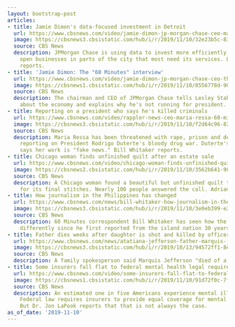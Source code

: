 ```yaml
---
layout: bootstrap-post
articles:
- title: Jamie Dimon's data-focused investment in Detroit
  url: https://www.cbsnews.com/video/jamie-dimon-jp-morgan-chase-ceo-makes-data-focused-investment-in-detroit-60-minutes-2019-11-10/
  image: https://cbsnews3.cbsistatic.com/hub/i/r/2019/11/10/32e23b5c-83ff-47c6-a982-0e787512a941/thumbnail/1200x630/d2b4dd03f4af8f5209b63c7524bd8e3d/dimonindetroit-1974377-640x360.jpg
  source: CBS News
  description: JPMorgan Chase is using data to invest more efficiently, helping entrepreneurs
    open businesses in parts of the city that most need its services. Lesley Stahl
    reports.
- title: 'Jamie Dimon: The "60 Minutes" interview'
  url: https://www.cbsnews.com/video/jamie-dimon-jp-morgan-chase-ceo-the-60-minutes-interview-2019-11-10/
  image: https://cbsnews1.cbsistatic.com/hub/i/r/2019/11/10/8556778d-9004-4793-81d4-7a17d0933b37/thumbnail/1200x630/e252d0d226e16d5619586114820cadcc/dimonmain-1974378-640x360.jpg
  source: CBS News
  description: The chairman and CEO of JPMorgan Chase tells Lesley Stahl he's optimistic
    about the economy and explains why he's not running for president.
- title: Reporting on a president who says he's killed criminals
  url: https://www.cbsnews.com/video/rappler-news-ceo-maria-ressa-60-minutes-interview-2019-11-10/
  image: https://cbsnews3.cbsistatic.com/hub/i/r/2019/11/10/f2d64c96-82c5-4199-9893-51e11c922514/thumbnail/1200x630/3455f4e69c6e1cbe02a7ebb8a857377f/mariaressamain-1974392-640x360.jpg
  source: CBS News
  description: Maria Ressa has been threatened with rape, prison and death for her
    reporting on President Rodrigo Duterte's bloody drug war. Duterte's administration
    says her work is "fake news." Bill Whitaker reports.
- title: Chicago woman finds unfinished quilt after an estate sale
  url: https://www.cbsnews.com/video/chicago-woman-finds-unfinished-quilt-after-an-estate-sale/
  image: https://cbsnews2.cbsistatic.com/hub/i/r/2019/11/10/3562b641-988b-455e-857a-978651ecb237/thumbnail/1200x630/ba6534cbaaf798607f77dc873bdb765e/1110-en-quilt-diaz1-1974494-640x360.jpg
  source: CBS News
  description: A Chicago woman found a beautiful but unfinished quilt that cried out
    for its final stitches. Nearly 100 people answered the call. Adriana Diaz reports.
- title: How journalism in the Philippines has changed
  url: https://www.cbsnews.com/news/bill-whitaker-how-journalism-in-the-philippines-has-changed-60-minutes-2019-11-10/
  image: https://cbsnews3.cbsistatic.com/hub/i/r/2019/11/10/3e0eb399-e20f-4e9d-b1ce-fbbcbbfb401c/thumbnail/1200x630/f8ad54a4e56e258db69492c608deb61b/ot-mariaressa.jpg
  source: CBS News
  description: 60 Minutes correspondent Bill Whitaker has seen how the press is treated
    differently since he first reported from the island nation 30 years ago
- title: Father dies weeks after daughter is shot and killed by officer
  url: https://www.cbsnews.com/news/atatiana-jefferson-father-marquis-jefferson-dead-month-after-daughter-killed-by-police-officer-2019-11-10/
  image: https://cbsnews3.cbsistatic.com/hub/i/r/2019/10/13/94572ff1-8e41-4ff1-bdfd-a1499930eb1d/thumbnail/1200x630/2c1dba44c325aa824f472ddaecb6925d/jefferson.jpg
  source: CBS News
  description: A family spokesperson said Marquis Jefferson "died of a broken heart"
- title: Some insurers fall flat to federal mental health legal requirements
  url: https://www.cbsnews.com/video/some-insurers-fall-flat-to-federal-mental-health-legal-requirements/
  image: https://cbsnews1.cbsistatic.com/hub/i/r/2019/11/10/91d72f0c-7fad-4757-9330-db967a8760d5/thumbnail/1200x630/591f616b1125cdb3123bf65844276a46/1110-en-mentalhealth-lapook-1974488-640x360.jpg
  source: CBS News
  description: An estimated one in five Americans experience mental illness each year.
    Federal law requires insurers to provide equal coverage for mental health conditions.
    But Dr. Jon LaPook reports that that is not always the case.
as_of_date: '2019-11-10'
---
```


